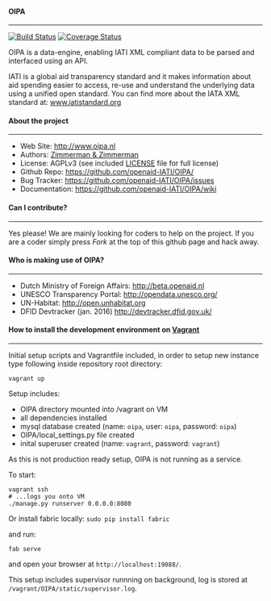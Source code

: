 #### OIPA
--------
[![Build Status](https://travis-ci.org/openaid-IATI/OIPA.svg?branch=develop)](https://travis-ci.org/openaid-IATI/OIPA)
[![Coverage Status](https://coveralls.io/repos/openaid-IATI/OIPA/badge.svg?branch=develop&service=github)](https://coveralls.io/github/openaid-IATI/OIPA?branch=master)

OIPA is a data-engine, enabling IATI XML compliant data to be parsed and interfaced using an API.

IATI is a global aid transparency standard and it makes information about aid spending easier to access, re-use and understand the underlying data using a unified open standard. You can find more about the IATA XML standard at: www.iatistandard.org


#### About the project
--------

* Web Site:         http://www.oipa.nl
* Authors:          [Zimmerman & Zimmerman ](https://www.zimmermanzimmerman.nl/)
* License:          AGPLv3 (see included [LICENSE](https://github.com/openaid-IATI/OIPA/blob/master/LICENSE.MD) file for full license)
* Github Repo:      https://github.com/openaid-IATI/OIPA/
* Bug Tracker:      https://github.com/openaid-IATI/OIPA/issues
* Documentation:    https://github.com/openaid-IATI/OIPA/wiki


#### Can I contribute?
--------

Yes please! We are mainly looking for coders to help on the project. If you are a coder simply  press *Fork* at the top of this github page and hack away.

#### Who is making use of OIPA?
--------

* Dutch Ministry of Foreign Affairs:         http://beta.openaid.nl
* UNESCO Transparency Portal:                http://opendata.unesco.org/
* UN-Habitat:                                http://open.unhabitat.org
* DFID Devtracker (jan. 2016)                http://devtracker.dfid.gov.uk/


#### How to install the development environment on [Vagrant](https://www.vagrantup.com/)
--------
Initial setup scripts and Vagrantfile included,
in order to setup new instance type following inside repository root directory:

```#!bash
vagrant up
```

Setup includes:
 - OIPA directory mounted into /vagrant on VM
 - all dependencies installed
 - mysql database created (name: `oipa`, user: `oipa`, password: `oipa`)
 - OIPA/local_settings.py file created
 - inital superuser created (name: `vagrant`, password: `vagrant`)

As this is not production ready setup, OIPA is not running as a service.

To start:

```#!bash
vagrant ssh
# ...logs you onto VM
./manage.py runserver 0.0.0.0:8080
```

Or install fabric locally: `sudo pip install fabric`

and run:

```#!bash
fab serve
```

and open your browser at `http://localhost:19088/`.

This setup includes supervisor runnning on background, log is stored at `/vagrant/OIPA/static/supervisor.log`.
